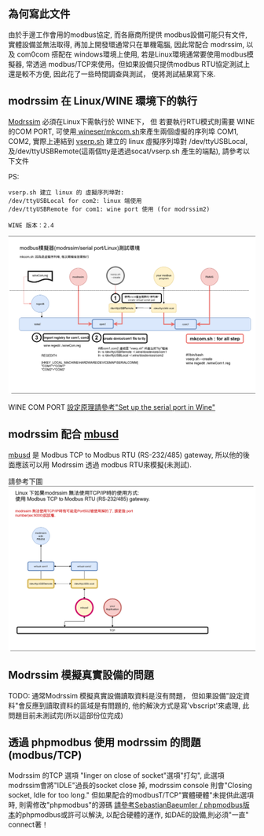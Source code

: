 ## 為何寫此文件

由於手邊工作會用的modbus協定, 而各廠商所提供 modbus設備可能只有文件, 實體設備並無法取得, 再加上開發環通常只在單機電腦, 因此常配合 modrssim, 以及 com0com 搭配在 windows環境上使用, 若是Linux環境通常要使用modbus模擬器, 常透過 modbus/TCP來使用。但如果設備只提供modbus RTU協定測試上還是較不方便, 因此花了一些時間調查與測試， 便將測試結果寫下來.

## modrssim 在 Linux/WINE 環境下的執行

<a href="https://sourceforge.net/projects/modrssim2/">Modrssim</a> 必須在Linux下需執行於 WINE下， 但 若要執行RTU模式則需要 WINE的COM PORT, 可使用<a href="https://github.com/esmi/wineser"> wineser/mkcom.sh</a>來產生兩個虛擬的序列埠 COM1, COM2, 實際上連結到 <a href="https://github.com/esmi/wineser/blob/master/vserp.sh">vserp.sh</a> 建立的 linux 虛擬序列埠對 /dev/ttyUSBLocal, 及/dev/ttyUSBRemote(這兩個tty是透過socat/vserp.sh 產生的端點), 請參考以下文件

PS:
```
vserp.sh 建立 linux 的 虛擬序列埠對:
/dev/ttyUSBLocal for com2: linux 端使用
/dev/ttyUSBRemote for com1: wine port 使用 (for modrssim2)

WINE 版本：2.4
```
<img src="image/modbus_modrssim_serial_port_linux.png">

WINE COM PORT <a href="https://www.onetransistor.eu/2015/12/wine-serial-port-linux.html">設定原理請參考"Set up the serial port in Wine"</a>

## modrssim 配合 <a href="https://github.com/3cky/mbusd">mbusd</a>

<a href="https://github.com/3cky/mbusd">mbusd</a> 是 Modbus TCP to Modbus RTU (RS-232/485) gateway, 所以他的後面應該可以用 Modrssim 透過 modbus RTU來模擬(未測試).

請參考下圖
<img src="image/modbus_mbusd_modrssim.png">

## Modrssim 模擬真實設備的問題

TODO:
通常Modrssim 模擬真實設備讀取資料是沒有問題， 但如果設備"設定資料"會反應到讀取資料的區域是有問題的, 他的解決方式是寫'vbscript'來處理, 此問題目前未測試完(所以這部份位完成)

## 透過 phpmodbus 使用 modrssim 的問題(modbus/TCP)

Modrssim 的TCP 選項 "linger on close of socket"選項"打勾", 此選項modrssim會將"IDLE"過長的socket close 掉, modrssim console 則會"Closing socket, Idle for too long."
但如果配合的modbusT/TCP"實體硬體"未提供此選項時, 則需修改"phpmodbus"的源碼
<a href="https://github.com/SebastianBaeumler/phpmodbus/network">請參考SebastianBaeumler
/
phpmodbus版本</a>的phpmodbus或許可以解決, 以配合硬體的運作, 如DAE的設備,則必須"一直" connect著！
